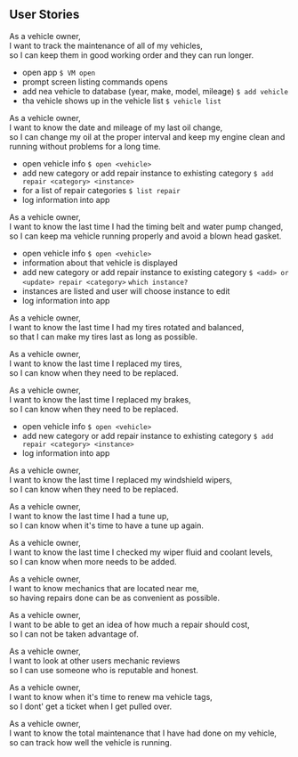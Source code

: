 ## User Stories ##

As a vehicle owner, <br/>
I want to track the maintenance of all of my vehicles,<br/>
so I can keep them in good working order and they can run longer.

- open app `$ VM open`
- prompt screen listing commands opens
- add nea vehicle to database (year, make, model, mileage)
`$ add vehicle`
- tha vehicle shows up in the vehicle list
`$ vehicle list`

As a vehicle owner, <br/>
I want to know the date and mileage of my last oil change,<br/>
so I can change my oil at the proper interval and keep my engine clean and running without problems for a long time.

- open vehicle info
`$ open <vehicle>`
- add new category or add repair instance to exhisting category
`$ add repair <category> <instance>`
- for a list of repair categories
`$ list repair`
- log information into app

As a vehicle owner, <br/>
I want to know the last time I had the timing belt and water pump changed, <br/>
so I can keep ma vehicle running properly and avoid a blown head gasket.

- open vehicle info
`$ open <vehicle>`
- information about that vehicle is displayed
- add new category or add repair instance to existing category
`$ <add> or <update> repair <category>`
`which instance?`
- instances are listed and user will choose instance to edit
- log information into app

As a vehicle owner, <br/>
I want to know the last time I had my tires rotated and balanced, <br/>
so that I can make my tires last as long as possible.

As a vehicle owner, <br/>
I want to know the last time I replaced my tires, <br/>
so I can know when they need to be replaced.

As a vehicle owner, <br/>
I want to know the last time I replaced my brakes, <br/>
so I can know when they need to be replaced.

- open vehicle info `$ open <vehicle>`
- add new category or add repair instance to exhisting category
`$ add repair <category> <instance>`
- log information into app

As a vehicle owner, <br/>
I want to know the last time I replaced my windshield wipers, <br/>
so I can know when they need to be replaced.

As a vehicle owner, <br/>
I want to know the last time I had a tune up, <br/>
so I can know when it's time to have a tune up again.

As a vehicle owner, <br/>
I want to know the last time I checked my wiper fluid and coolant levels, <br/>
so I can know when more needs to be added.

As a vehicle owner, <br/>
I want to know mechanics that are located near me, <br/>
so having repairs done can be as convenient as possible.

As a vehicle owner, <br/>
I want to be able to get an idea of how much a repair should cost, <br/>
so I can not be taken advantage of.

As a vehicle owner, <br/>
I want to look at other users mechanic reviews <br/>
so I can use someone who is reputable and honest.

As a vehicle owner, <br/>
I want to know when it's time to renew ma vehicle tags, <br/>
so I dont' get a ticket when I get pulled over.

As a vehicle owner, <br/>
I want to know the total maintenance that I have had done on my vehicle, <br/>
so can track how well the vehicle is running.

